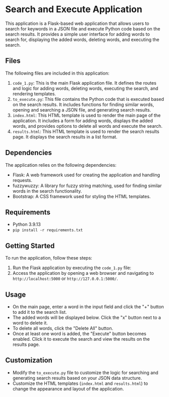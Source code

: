 # Search and Execute Application

This application is a Flask-based web application that allows users to search for keywords in a JSON file and execute Python code based on the search results. It provides a simple user interface for adding words to search for, displaying the added words, deleting words, and executing the search.

## Files

The following files are included in this application:

1. `code_1.py`: This is the main Flask application file. It defines the routes and logic for adding words, deleting words, executing the search, and rendering templates.
2. `to_execute.py`: This file contains the Python code that is executed based on the search results. It includes functions for finding similar words, opening and searching a JSON file, and generating search results.
3. `index.html`: This HTML template is used to render the main page of the application. It includes a form for adding words, displays the added words, and provides options to delete all words and execute the search.
4. `results.html`: This HTML template is used to render the search results page. It displays the search results in a list format.

## Dependencies

The application relies on the following dependencies:

- Flask: A web framework used for creating the application and handling requests.
- fuzzywuzzy: A library for fuzzy string matching, used for finding similar words in the search functionality.
- Bootstrap: A CSS framework used for styling the HTML templates.

## Requirements

- Python 3.9.13
- `pip install -r requirements.txt`


## Getting Started

To run the application, follow these steps:

1. Run the Flask application by executing the `code_1.py` file:
2. Access the application by opening a web browser and navigating to `http://localhost:5000` or `http://127.0.0.1:5000/`.

## Usage

- On the main page, enter a word in the input field and click the "+" button to add it to the search list.
- The added words will be displayed below. Click the "x" button next to a word to delete it.
- To delete all words, click the "Delete All" button.
- Once at least one word is added, the "Execute" button becomes enabled. Click it to execute the search and view the results on the results page.

## Customization

- Modify the `to_execute.py` file to customize the logic for searching and generating search results based on your JSON data structure.
- Customize the HTML templates (`index.html` and `results.html`) to change the appearance and layout of the application.

